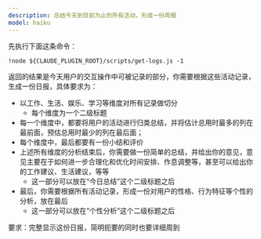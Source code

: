 ```yaml
---
description: 总结今天到目前为止的所有活动，形成一份周报
model: haiku
---
```


先执行下面这条命令：
```
!node ${CLAUDE_PLUGIN_ROOT}/scripts/get-logs.js -1
```

返回的结果是今天用户的交互操作中可被记录的部分，你需要根据这些活动记录，生成一份日报，具体要求为：
- 以工作、生活、娱乐、学习等维度对所有记录做切分
  + 每个维度为一个二级标题
- 每一个维度中，都要将用户的活动进行归类总结，并将估计总用时最多的列在最前面，预估总用时最少的列在最后面；
- 每个维度中，最后都要有一份小结和评价
- 上述所有维度的分析结束后，你需要做一份简单的总结，并给出你的意见，意见主要在于如何进一步合理化和优化时间安排、作息调整等，甚至可以给出你的工作建议、生活建议，等等
  + 这一部分可以放在“今日总结”这个二级标题之后
- 最后，你需要根据所有活动记录，形成一份对用户的性格、行为特征等个性的分析，放在最后
  + 这一部分可以放在“个性分析”这个二级标题之后

要求：完整显示这份日报，简明扼要的同时也要详细周到